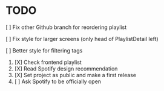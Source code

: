 # TODO

[ ] Fix other Github branch for reordering playlist

[ ] Fix style for larger screens (only head of PlaylistDetail left)

[ ] Better style for filtering tags

1. [X] Check frontend playlist
2. [X] Read Spotify design recommendation
3. [X] Set project as public and make a first release
4. [ ] Ask Spotify to be officially open
